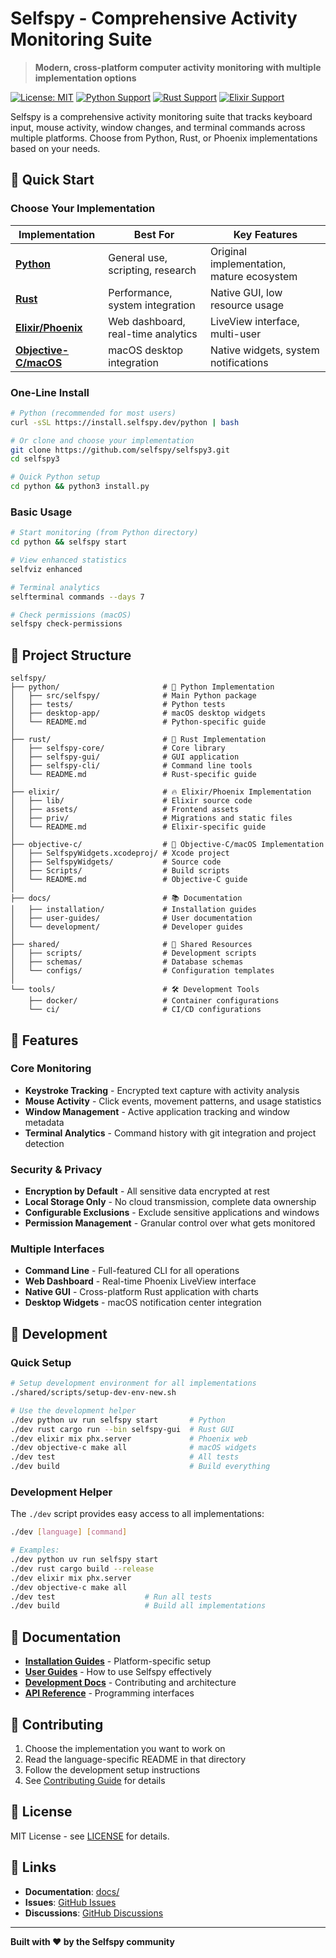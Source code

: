 # Selfspy - Comprehensive Activity Monitoring Suite

> **Modern, cross-platform computer activity monitoring with multiple implementation options**

[![License: MIT](https://img.shields.io/badge/License-MIT-yellow.svg)](https://opensource.org/licenses/MIT)
[![Python Support](https://img.shields.io/badge/Python-3.10+-blue.svg)](https://python.org)
[![Rust Support](https://img.shields.io/badge/Rust-1.70+-orange.svg)](https://rust-lang.org)
[![Elixir Support](https://img.shields.io/badge/Elixir-1.15+-purple.svg)](https://elixir-lang.org)

Selfspy is a comprehensive activity monitoring suite that tracks keyboard input, mouse activity, window changes, and terminal commands across multiple platforms. Choose from Python, Rust, or Phoenix implementations based on your needs.

## 🚀 Quick Start

### Choose Your Implementation

| Implementation | Best For | Key Features |
|----------------|----------|-------------|
| **[Python](python/)** | General use, scripting, research | Original implementation, mature ecosystem |
| **[Rust](rust/)** | Performance, system integration | Native GUI, low resource usage |
| **[Elixir/Phoenix](elixir/)** | Web dashboard, real-time analytics | LiveView interface, multi-user |
| **[Objective-C/macOS](objective-c/)** | macOS desktop integration | Native widgets, system notifications |

### One-Line Install

```bash
# Python (recommended for most users)
curl -sSL https://install.selfspy.dev/python | bash

# Or clone and choose your implementation
git clone https://github.com/selfspy/selfspy3.git
cd selfspy3

# Quick Python setup
cd python && python3 install.py
```

### Basic Usage

```bash
# Start monitoring (from Python directory)
cd python && selfspy start

# View enhanced statistics
selfviz enhanced

# Terminal analytics
selfterminal commands --days 7

# Check permissions (macOS)
selfspy check-permissions
```

## 📁 Project Structure

```
selfspy/
├── python/                       # 🐍 Python Implementation
│   ├── src/selfspy/              # Main Python package
│   ├── tests/                    # Python tests
│   ├── desktop-app/              # macOS desktop widgets
│   └── README.md                 # Python-specific guide
│
├── rust/                         # 🦀 Rust Implementation
│   ├── selfspy-core/             # Core library
│   ├── selfspy-gui/              # GUI application
│   ├── selfspy-cli/              # Command line tools
│   └── README.md                 # Rust-specific guide
│
├── elixir/                       # 🔥 Elixir/Phoenix Implementation
│   ├── lib/                      # Elixir source code
│   ├── assets/                   # Frontend assets
│   ├── priv/                     # Migrations and static files
│   └── README.md                 # Elixir-specific guide
│
├── objective-c/                  # 🍎 Objective-C/macOS Implementation
│   ├── SelfspyWidgets.xcodeproj/ # Xcode project
│   ├── SelfspyWidgets/           # Source code
│   ├── Scripts/                  # Build scripts
│   └── README.md                 # Objective-C guide
│
├── docs/                         # 📚 Documentation
│   ├── installation/             # Installation guides
│   ├── user-guides/              # User documentation
│   └── development/              # Developer guides
│
├── shared/                       # 🔧 Shared Resources
│   ├── scripts/                  # Development scripts
│   ├── schemas/                  # Database schemas
│   └── configs/                  # Configuration templates
│
└── tools/                        # 🛠️ Development Tools
    ├── docker/                   # Container configurations
    └── ci/                       # CI/CD configurations
```

## 🎯 Features

### Core Monitoring
- **Keystroke Tracking** - Encrypted text capture with activity analysis
- **Mouse Activity** - Click events, movement patterns, and usage statistics
- **Window Management** - Active application tracking and window metadata
- **Terminal Analytics** - Command history with git integration and project detection

### Security & Privacy
- **Encryption by Default** - All sensitive data encrypted at rest
- **Local Storage Only** - No cloud transmission, complete data ownership
- **Configurable Exclusions** - Exclude sensitive applications and windows
- **Permission Management** - Granular control over what gets monitored

### Multiple Interfaces
- **Command Line** - Full-featured CLI for all operations
- **Web Dashboard** - Real-time Phoenix LiveView interface
- **Native GUI** - Cross-platform Rust application with charts
- **Desktop Widgets** - macOS notification center integration

## 🚀 Development

### Quick Setup

```bash
# Setup development environment for all implementations
./shared/scripts/setup-dev-env-new.sh

# Use the development helper
./dev python uv run selfspy start       # Python
./dev rust cargo run --bin selfspy-gui  # Rust GUI  
./dev elixir mix phx.server             # Phoenix web
./dev objective-c make all              # macOS widgets
./dev test                              # All tests
./dev build                             # Build everything
```

### Development Helper

The `./dev` script provides easy access to all implementations:

```bash
./dev [language] [command]

# Examples:
./dev python uv run selfspy start
./dev rust cargo build --release
./dev elixir mix phx.server
./dev objective-c make all
./dev test                    # Run all tests
./dev build                   # Build all implementations
```

## 📖 Documentation

- **[Installation Guides](docs/installation/)** - Platform-specific setup
- **[User Guides](docs/user-guides/)** - How to use Selfspy effectively
- **[Development Docs](docs/development/)** - Contributing and architecture
- **[API Reference](docs/api-reference/)** - Programming interfaces

## 🤝 Contributing

1. Choose the implementation you want to work on
2. Read the language-specific README in that directory
3. Follow the development setup instructions
4. See [Contributing Guide](docs/development/contributing.md) for details

## 📄 License

MIT License - see [LICENSE](LICENSE) for details.

## 🔗 Links

- **Documentation**: [docs/](docs/)
- **Issues**: [GitHub Issues](https://github.com/selfspy/selfspy3/issues)
- **Discussions**: [GitHub Discussions](https://github.com/selfspy/selfspy3/discussions)

---

**Built with ❤️ by the Selfspy community**